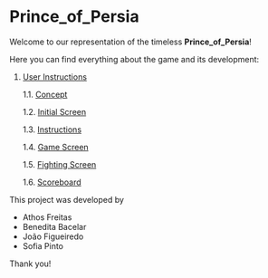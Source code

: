 # Prince_of_Persia

Welcome to our representation of the timeless **Prince_of_Persia**!

Here you can find everything about the game and its development:


1. [User Instructions](docs/UserInstructions.md)

   1.1. [Concept](docs/UserInstructions.md#Concept)
   
   1.2. [Initial Screen](docs/UserInstructions.md#InitialScreen)
   
   1.3. [Instructions](docs/UserInstructions.md#Concept)
   
   1.4. [Game Screen](docs/UserInstructions.md#Concept)
   
   1.5. [Fighting Screen](docs/UserInstructions.md#FightingScreen)
   
   1.6. [Scoreboard](docs/UserInstructions.md#Scoreboard)


This project was developed by 

* Athos Freitas
* Benedita Bacelar
* João Figueiredo
* Sofia Pinto

Thank you!
